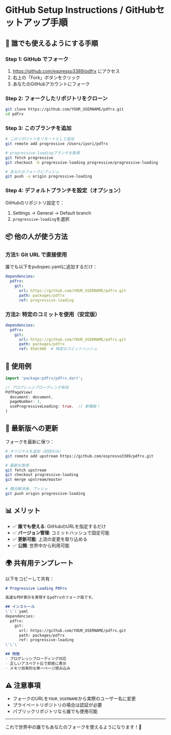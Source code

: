 # GitHub Setup Instructions / GitHubセットアップ手順

## 🚀 誰でも使えるようにする手順

### Step 1: GitHub でフォーク
1. https://github.com/espresso3389/pdfrx にアクセス
2. 右上の「Fork」ボタンをクリック
3. あなたのGitHubアカウントにフォーク

### Step 2: フォークしたリポジトリをクローン
```bash
git clone https://github.com/YOUR_USERNAME/pdfrx.git
cd pdfrx
```

### Step 3: このブランチを追加
```bash
# このリポジトリをリモートとして追加
git remote add progressive /Users/iyori/pdfrx

# progressive-loadingブランチを取得
git fetch progressive
git checkout -b progressive-loading progressive/progressive-loading

# あなたのフォークにプッシュ
git push -u origin progressive-loading
```

### Step 4: デフォルトブランチを設定（オプション）
GitHubのリポジトリ設定で：
1. Settings → General → Default branch
2. `progressive-loading`を選択

## 📦 他の人が使う方法

### 方法1: Git URL で直接使用

誰でも以下をpubspec.yamlに追加するだけ：

```yaml
dependencies:
  pdfrx:
    git:
      url: https://github.com/YOUR_USERNAME/pdfrx.git
      path: packages/pdfrx
      ref: progressive-loading
```

### 方法2: 特定のコミットを使用（安定版）

```yaml
dependencies:
  pdfrx:
    git:
      url: https://github.com/YOUR_USERNAME/pdfrx.git
      path: packages/pdfrx
      ref: 85dc986  # 特定のコミットハッシュ
```

## 📝 使用例

```dart
import 'package:pdfrx/pdfrx.dart';

// プログレッシブローディング有効
PdfPageView(
  document: document,
  pageNumber: 1,
  useProgressiveLoading: true,  // 新機能！
)
```

## 🔄 最新版への更新

フォークを最新に保つ：

```bash
# オリジナルを追加（初回のみ）
git remote add upstream https://github.com/espresso3389/pdfrx.git

# 最新を取得
git fetch upstream
git checkout progressive-loading
git merge upstream/master

# 競合解決後、プッシュ
git push origin progressive-loading
```

## 📊 メリット

- ✅ **誰でも使える**: GitHubのURLを指定するだけ
- ✅ **バージョン管理**: コミットハッシュで固定可能
- ✅ **更新可能**: 上流の変更を取り込める
- ✅ **公開**: 世界中から利用可能

## 🌍 共有用テンプレート

以下をコピーして共有：

```markdown
# Progressive Loading PDFrx

高速なPDF表示を実現するpdfrxのフォーク版です。

## インストール
\`\`\`yaml
dependencies:
  pdfrx:
    git:
      url: https://github.com/YOUR_USERNAME/pdfrx.git
      path: packages/pdfrx
      ref: progressive-loading
\`\`\`

## 特徴
- プログレッシブローディング対応
- 正しいアスペクト比で即座に表示
- メモリ効率的な単一ページ読み込み
```

## ⚠️ 注意事項

- フォークのURLを`YOUR_USERNAME`から実際のユーザー名に変更
- プライベートリポジトリの場合は認証が必要
- パブリックリポジトリなら誰でも使用可能

---

これで世界中の誰でもあなたのフォークを使えるようになります！🎉